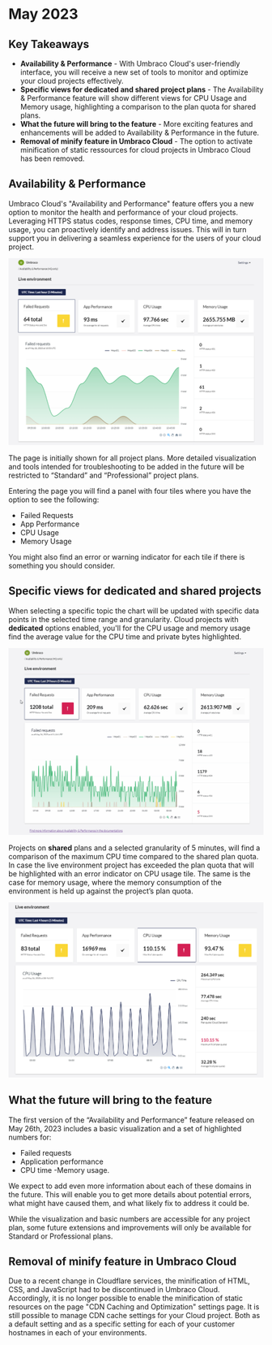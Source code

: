 # May 2023

## Key Takeaways

* **Availability & Performance** - With Umbraco Cloud's user-friendly interface, you will receive a new set of tools to monitor and optimize your cloud projects effectively.
* **Specific views for dedicated and shared project plans** - The Availability & Performance feature will show different views for CPU Usage and Memory usage, highlighting a comparison to the plan quota for shared plans.
* **What the future will bring to the feature** - More exciting features and enhancements will be added to Availability & Performance in the future.
* **Removal of minify feature in Umbraco Cloud** - The option to activate minification of static ressources for cloud projects in Umbraco Cloud has been removed.

## Availability & Performance

Umbraco Cloud's "Availability and Performance" feature offers you a new option to monitor the health and performance of your cloud projects. Leveraging HTTPS status codes, response times, CPU time, and memory usage, you can proactively identify and address issues. This will in turn support you in delivering a seamless experience for the users of your cloud project.

![FailedRequest](../images/AP-1-FailedRequests-Com.png)

The page is initially shown for all project plans. More detailed visualization and tools intended for troubleshooting to be added in the future will be restricted to “Standard” and “Professional” project plans.

Entering the page you will find a panel with four tiles where you have the option to see the following:

* Failed Requests
* App Performance
* CPU Usage
* Memory Usage

You might also find an error or warning indicator for each tile if there is something you should consider.

## Specific views for dedicated and shared projects

When selecting a specific topic the chart will be updated with specific data points in the selected time range and granularity. Cloud projects with **dedicated** options enabled, you'll for the CPU usage and memory usage find the average value for the CPU time and private bytes highlighted.

![Demo-dedicated](../images/AP-DemoDedicated.gif)

Projects on **shared** plans and a selected granularity of 5 minutes, will find a comparison of the maximum CPU time compared to the shared plan quota. In case the live environment project has exceeded the plan quota that will be highlighted with an error indicator on CPU usage tile. The same is the case for memory usage, where the memory consumption of the environment is held up against the project’s plan quota.

![Shared-multiple-warnings](../images/AP-Shared-Multiple-warnings.png)

## What the future will bring to the feature

The first version of the “Availability and Performance” feature released on May 26th, 2023 includes a basic visualization and a set of highlighted numbers for:

* Failed requests
* Application performance
* CPU time -Memory usage.

We expect to add even more information about each of these domains in the future. This will enable you to get more details about potential errors, what might have caused them, and what likely fix to address it could be.

While the visualization and basic numbers are accessible for any project plan, some future extensions and improvements will only be available for Standard or Professional plans.

## Removal of minify feature in Umbraco Cloud

Due to a recent change in Cloudflare services, the minification of HTML, CSS, and JavaScript had to be discontinued in Umbraco Cloud. Accordingly, it is no longer possible to enable the minification of static resources on the page "CDN Caching and Optimization" settings page. It is still possible to manage CDN cache settings for your Cloud project. Both as a default setting and as a specific setting for each of your customer hostnames in each of your environments.
